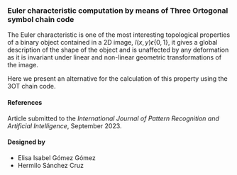 ### Euler characteristic computation by means of Three Ortogonal symbol chain code

The Euler characteristic is one of the most interesting topological properties of a binary object contained in a 2D image, $I(x, y) \epsilon \{0, 1\}$, it gives a global description of the shape of the object and is unaffected by any deformation as it is invariant under linear and non-linear geometric transformations of the image. 

Here we present an alternative for the calculation of this property using the 3OT chain code.

#### References
Article submitted to the *International Journal of Pattern Recognition and Artificial Intelligence*, September 2023.

#### Designed by 
- Elisa Isabel Gómez Gómez
- Hermilo Sánchez Cruz

